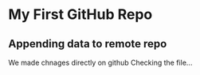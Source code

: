 # My First GitHub Repo
## Appending data to remote repo
We made chnages directly on github
Checking the file...
